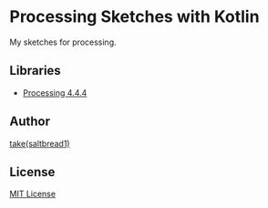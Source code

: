 # Processing Sketches with Kotlin

My sketches for processing.

## Libraries

- [Processing 4.4.4](org.processing:core:4.3.4)

## Author

[take(saltbread1)](https://github.com/saltbread1)

## License

[MIT License](https://github.com/saltbread1/Sketches/blob/main/LICENSE)
